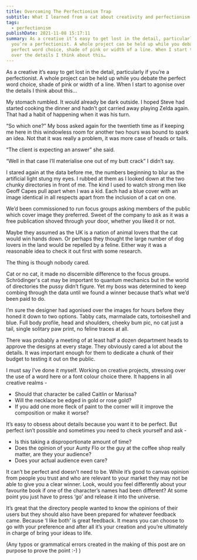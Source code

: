 ```yaml
---
title: Overcoming The Perfectionism Trap
subtitle: What I learned from a cat about creativity and perfectionism
tags:
  - perfectionism
publishDate: 2021-11-08 15:17:11
summary: As a creative it’s easy to get lost in the detail, particularly if
  you’re a perfectionist. A whole project can be held up while you debate the
  perfect word choice, shade of pink or width of a line. When I start to agonise
  over the details I think about this…
---
```

As a creative it’s easy to get lost in the detail, particularly if you’re a perfectionist. A whole project can be held up while you debate the perfect word choice, shade of pink or width of a line. When I start to agonise over the details I think about this…

My stomach rumbled. It would already be dark outside. I hoped Steve had started cooking the dinner and hadn’t got carried away playing Zelda again. That had a habit of happening when it was his turn. 

“So which one?” My boss asked again for the twentieth time as if keeping me here in this windowless room for another two hours was bound to spark an idea. Not that it was really a problem, it was more case of heads or tails.

“The client is expecting an answer” she said. 

“Well in that case I’ll materialise one out of my butt crack” I didn’t say. 

I stared again at the data before me, the numbers beginning to blur as the artificial light stung my eyes.  I rubbed at them as I looked down at the two chunky directories in front of me. The kind I used to watch strong men like Geoff Capes pull apart when I was a kid. Each had a blue cover with an image identical in all respects apart from the inclusion of a cat on one. 

We’d been commissioned to run focus groups asking members of the public which cover image they preferred. Sweet of the company to ask as it was a free publication shoved through your door, whether you liked it or not. 

Maybe they assumed as the UK is a nation of animal lovers that the cat would win hands down. Or perhaps they thought the large number of dog lovers in the land would be repelled by a feline. Either way it was a reasonable idea to check it out first with some research. 

The thing is though nobody cared. 

Cat or no cat, it made no discernible difference to the focus groups. Schrödinger's cat may be important to quantum mechanics but in the world of directories the pussy didn’t figure. Yet my boss was determined to keep combing through the data until we found a winner because that’s what we’d been paid to do. 

I’m sure the designer had agonised over the images for hours before they honed it down to two options. Tabby cats, marmalade cats, tortoiseshell and blue. Full body profile, head and shoulders, cheeky bum pic, no cat just a tail, single solitary paw print, no feline traces at all. 

There was probably a meeting of at least half a dozen department heads to approve the designs at every stage.  They obviously cared a lot about the details. It was important enough for them to dedicate a chunk of their budget to testing it out on the public. 

I must say I’ve done it myself. Working on creative projects, stressing over the use of a word here or a font colour choice there. It happens in all creative realms - 

* Should that character be called Caitlin or Marissa? 
* Will the necklace be edged in gold or rose gold? 
* If you add one more fleck of paint to the corner will it improve the composition or make it worse? 

It’s easy to obsess about details because you want it to be perfect. But perfect isn’t possible and sometimes you need to check yourself and ask - 

* Is this taking a disproportionate amount of time? 
* Does the opinion of your Aunty Flo or the guy at the coffee shop really matter, are they your audience? 
* Does your actual audience even care? 

It can’t be perfect and doesn’t need to be. While it’s good to canvas opinion from people you trust and who are relevant to your market they may not be able to give you a clear winner. Look, would you feel differently about your favourite book if one of the character’s names had been different? At some point you just have to press ‘go’ and release it into the universe. 

It’s great that the directory people wanted to know the opinions of their users but they should also have been prepared for whatever feedback came. Because ‘I like both’ is great feedback. It means you can choose to go with your preference and after all it’s your creation and you’re ultimately in charge of bring your ideas to life.

(Any typos or grammatical errors created in the making of this post are on purpose to prove the point :-) )